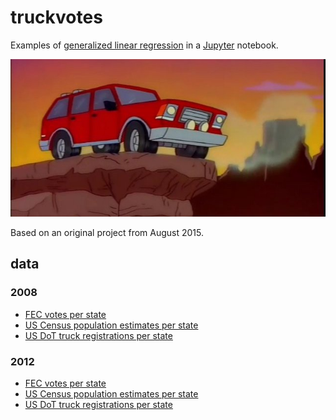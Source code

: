 # truckvotes

Examples of [generalized linear regression] in a [Jupyter] notebook.

<img
  alt="Canyonero"
  src="https://raw.githubusercontent.com/samkennerly/posters/master/truckvotes.jpeg"
  title="Unexplained fires are a matter for the courts.">

[generalized linear regression]: https://en.wikipedia.org/wiki/Generalized_linear_model
[Jupyter]: https://jupyter.org/

Based on an original project from August 2015.

## data

### 2008

* [FEC votes per state](https://transition.fec.gov/pubrec/fe2008/federalelections2008.shtml)
* [US Census population estimates per state](https://www.census.gov/popest/data/historical/2000s/vintage_2008/state.html)
* [US DoT truck registrations per state](https://www.fhwa.dot.gov/policyinformation/statistics/2008/mv9.cfm)

### 2012

* [FEC votes per state](https://transition.fec.gov/pubrec/fe2012/federalelections2012.shtml)
* [US Census population estimates per state](https://www.census.gov/popest/data/state/totals/2012/index.html)
* [US DoT truck registrations per state](https://www.fhwa.dot.gov/policyinformation/statistics/2012/mv9.cfm)

